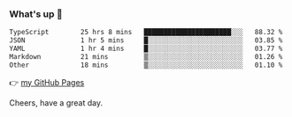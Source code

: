 ### What's up 👋

<!--START_SECTION:waka-->

```txt
TypeScript        25 hrs 8 mins   ██████████████████████░░░   88.32 %
JSON              1 hr 5 mins     █░░░░░░░░░░░░░░░░░░░░░░░░   03.85 %
YAML              1 hr 4 mins     █░░░░░░░░░░░░░░░░░░░░░░░░   03.77 %
Markdown          21 mins         ▒░░░░░░░░░░░░░░░░░░░░░░░░   01.26 %
Other             18 mins         ▒░░░░░░░░░░░░░░░░░░░░░░░░   01.10 %
```

<!--END_SECTION:waka-->

👉 [my GitHub Pages](https://ykzhukian.github.io)

Cheers, have a great day.

